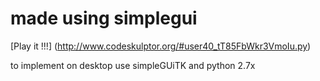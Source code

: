 # made using simplegui

[Play it !!!] (http://www.codeskulptor.org/#user40_tT85FbWkr3VmoIu.py)

to implement on desktop use simpleGUiTK and python 2.7x